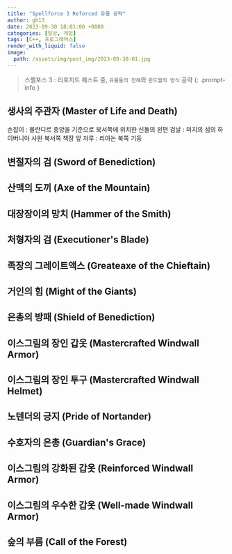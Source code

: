 ```yaml
---
title: "Spellforce 3 Reforced 유물 공략"
author: gh13
date: 2023-09-30 18:01:00 +0800
categories: [일상, 게임]
tags: [C++, 프로그래머스]
render_with_liquid: false
image:
  path: /assets/img/post_img/2023-09-30-01.jpg
---
```


> 스펠포스 3 : 리포지드 퀘스트 중, `유물들의 잔해`와 `윈드월의 방식` 공략
{: .prompt-info }

## 생사의 주관자 (Master of Life and Death)

손잡이
: 물란디르 중앙을 기준으로 북서쪽에 위치한 신돌의 왼편
검날
: 미지의 섬의 하이버니아 사원 북서쪽 책장 앞
자루
: 리아논 북쪽 기둥

## 변절자의 검 (Sword of Benediction)

## 산맥의 도끼 (Axe of the Mountain)

## 대장장이의 망치 (Hammer of the Smith)

## 처형자의 검 (Executioner's Blade)

## 족장의 그레이트액스 (Greateaxe of the Chieftain)

## 거인의 힘 (Might of the Giants)

## 은총의 방패 (Shield of Benediction)

## 이스그림의 장인 갑옷 (Mastercrafted Windwall Armor)

## 이스그림의 장인 투구 (Mastercrafted Windwall Helmet)

## 노텐더의 긍지 (Pride of Nortander)

## 수호자의 은총 (Guardian's Grace)

## 이스그림의 강화된 갑옷 (Reinforced Windwall Armor)

## 이스그림의 우수한 갑옷 (Well-made Windwall Armor)

## 숲의 부름 (Call of the Forest)
